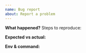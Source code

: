 ```yaml
---
name: Bug report
about: Report a problem
---
```

**What happened?**
Steps to reproduce:

**Expected vs actual:**

**Env & command:**
